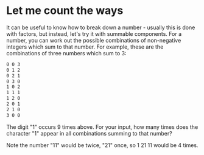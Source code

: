# Let me count the ways

It can be useful to know how to break down a number - usually this is done with factors, but instead, let's try it with summable components. For a number, you can work out the possible combinations of non-negative integers which sum to that number. For example, these are the combinations of three numbers which sum to 3:

```txt
0 0 3
0 1 2
0 2 1
0 3 0
1 0 2
1 1 1
1 2 0
2 0 1
2 1 0
3 0 0
```

The digit "1" occurs 9 times above. For your input, how many times does the character "1" appear in all combinations summing to that number?

Note the number "11" would be twice, "21" once, so 1 21 11 would be 4 times.
